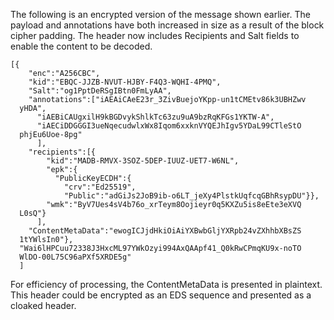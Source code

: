 
The following is an encrypted version of the message shown earlier. 
The payload and annotations have both increased in size as a result
of the block cipher padding. The header now
includes Recipients and Salt fields to enable the content to be decoded.

~~~~
[{
    "enc":"A256CBC",
    "kid":"EBQC-JJZB-NVUT-HJBY-F4Q3-WQHI-4PMQ",
    "Salt":"og1PptDeRSgIBtn0FmLyAA",
    "annotations":["iAEAiCAeE23r_3ZivBuejoYKpp-un1tCMEtv86k3UBHZwv
  yHDA",
      "iAEBiCAUgxilH9kBGDvykShlkTc63zu9uA9bzRqKFGs1YKTW-A",
      "iAECiDDGGGI3ueNqecudwlxWx8Iqom6xxknVYQEJhIgv5YDaL99CTleStO
  phjEu6Uoe-8pg"
      ],
    "recipients":[{
        "kid":"MADB-RMVX-3SOZ-5DEP-IUUZ-UET7-W6NL",
        "epk":{
          "PublicKeyECDH":{
            "crv":"Ed25519",
            "Public":"adGiJs2JoB9ib-o6LT_jeXy4PlstkUqfcqGBhRsypDU"}},
        "wmk":"ByV7Ues4sV4b76o_xrTeym8Oojieyr0q5KXZu5is8eEte3eXVQ
  L0sQ"}
      ],
    "ContentMetaData":"ewogICJjdHkiOiAiYXBwbGljYXRpb24vZXhhbXBsZS
  1tYWlsIn0"},
  "Wai6lHPCuu72338J3HxcML97YWkOzyi994AxQAApf41_Q0kRwCPmqKU9x-noTO
  WlDO-00L75C96aPXf5XRDE5g"
  ]
~~~~

For efficiency of processing, the ContentMetaData is presented in plaintext.
This header could be encrypted as an EDS sequence and presented as a 
cloaked header.

